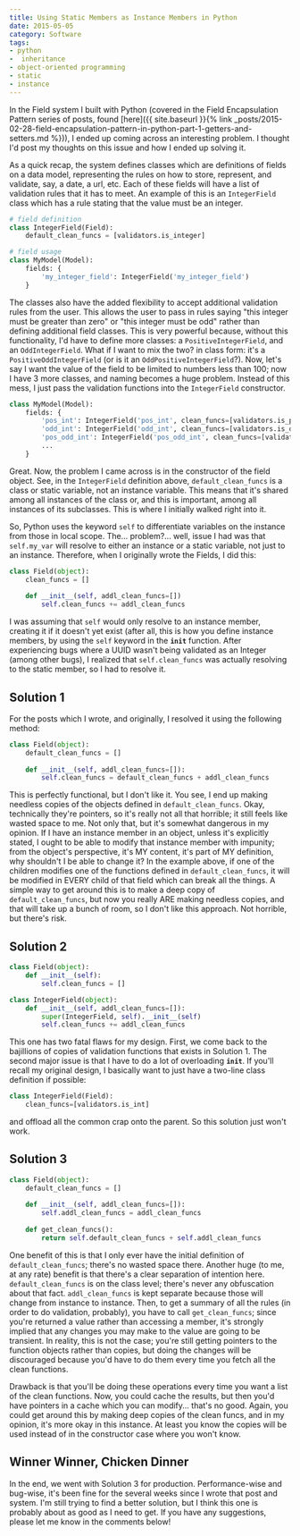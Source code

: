 ```yaml
---
title: Using Static Members as Instance Members in Python
date: 2015-05-05
category: Software
tags:
- python
-  inheritance
- object-oriented programming
- static
- instance
---
```


In the Field system I built with Python (covered in the Field Encapsulation Pattern series of posts, found
[here]({{ site.baseurl }}{% link _posts/2015-02-28-field-encapsulation-pattern-in-python-part-1-getters-and-setters.md %})), I ended up coming across an interesting problem. I thought I'd post my thoughts on this issue and
how I ended up solving it.

As a quick recap, the system defines classes which are definitions of fields on a data model, representing the rules on
how to store, represent, and validate, say, a date, a url, etc. Each of these fields will have a list of validation
rules that it has to meet. An example of this is an <code>IntegerField</code> class which has a rule stating that the value must be
an integer.

```python
# field definition
class IntegerField(Field):
    default_clean_funcs = [validators.is_integer]

# field usage
class MyModel(Model):
    fields: {
        'my_integer_field': IntegerField('my_integer_field')
    }
```

The classes also have the added flexibility to accept additional validation rules from the user. This allows the user to
pass in rules saying "this integer must be greater than zero" or "this integer must be odd" rather than defining
additional field classes. This is very powerful because, without this functionality, I'd have to define more classes:
a <code>PositiveIntegerField</code>, and an <code>OddIntegerField</code>. What if I want to mix the two? in class form: it's a
<code>PositiveOddIntegerField</code> (or is it an <code>OddPositiveIntegerField</code>?). Now, let's say I want the value of the field
to be limited to numbers less than 100; now I have 3 more classes, and naming becomes a huge problem. Instead of this
mess, I just pass the validation functions into the <code>IntegerField</code> constructor.

```python
class MyModel(Model):
    fields: {
        'pos_int': IntegerField('pos_int', clean_funcs=[validators.is_positive]),
        'odd_int': IntegerField('odd_int', clean_funcs=[validators.is_odd]),
        'pos_odd_int': IntegerField('pos_odd_int', clean_funcs=[validators.is_odd, validators.is_positive]),
        ...
    }
```
 
Great. Now, the problem I came across is in the constructor of the field object. See, in the <code>IntegerField</code> definition
above, <code>default_clean_funcs</code> is a class or static variable, not an instance variable. This means that it's shared
among all instances of the class or, and this is important, among all instances of its subclasses. This is where I
initially walked right into it.
    
So, Python uses the keyword <code>self</code> to differentiate variables on the instance from those in local scope. The...
problem?... well, issue I had was that <code>self.my_var</code> will resolve to either an instance or a static variable, not
just to an instance. Therefore, when I originally wrote the Fields, I did this:

```python
class Field(object):
    clean_funcs = []
    
    def __init__(self, addl_clean_funcs=[])
        self.clean_funcs += addl_clean_funcs
```
            
I was assuming that <code>self</code> would only resolve to an instance member, creating it if it doesn't
yet exist (after all, this is how you define instance members, by using the <code>self</code> keyword in the <code>__init__</code>
function. After experiencing bugs where a UUID wasn't being validated as an Integer (among other bugs), I realized that 
<code>self.clean_funcs</code> was actually resolving to the static member, so I had to resolve it.

## Solution 1
For the posts which I wrote, and originally, I resolved it using the following method:

```python
class Field(object):
    default_clean_funcs = []
    
    def __init__(self, addl_clean_funcs=[]):
        self.clean_funcs = default_clean_funcs + addl_clean_funcs
```
            
This is perfectly functional, but I don't like it. You see, I end up making needless copies of the objects defined in
<code>default_clean_funcs</code>. Okay, technically they're pointers, so it's really not all that horrible; it still feels like
wasted space to me. Not only that, but it's somewhat dangerous in my opinion. If I have an instance member in an object,
unless it's explicitly stated, I ought to be able to modify that instance member with impunity; from the object's
perspective, it's MY content, it's part of MY definition, why shouldn't I be able to change it? In the example above, if
one of the children modifies one of the functions defined in <code>default_clean_funcs</code>, it will be modified in EVERY
child of that field which can break all the things. A simple way to get around this is to make a deep copy of 
<code>default_clean_funcs</code>, but now you really ARE making needless copies, and that will take up a bunch of room, so I
don't like this approach. Not horrible, but there's risk.

## Solution 2
```python
class Field(object):
    def __init__(self):
        self.clean_funcs = []

class IntegerField(object):
    def __init__(self, addl_clean_funcs=[]):
        super(IntegerField, self).__init__(self)
        self.clean_funcs += addl_clean_funcs
```

This one has two fatal flaws for my design. First, we come back to the bajillions of copies of validation functions that
exists in Solution 1. The second major issue is that I have to do a lot of overloading <code>__init__</code>. If you'll recall
my original design, I basically want to just have a two-line class definition if possible:

```python
class IntegerField(Field):
    clean_funcs=[validators.is_int]
```
        
and offload all the common crap onto the parent. So this solution just won't work.

## Solution 3
```python
class Field(object):
    default_clean_funcs = []
    
    def __init__(self, addl_clean_funcs=[]):
        self.addl_clean_funcs = addl_clean_funcs
    
    def get_clean_funcs():
        return self.default_clean_funcs + self.addl_clean_funcs
```
            
One benefit of this is that I only ever have the initial definition of <code>default_clean_funcs</code>; there's no wasted
space there. Another huge (to me, at any rate) benefit is that there's a clear separation of intention here.
<code>default_clean_funcs</code> is on the class level; there's never any obfuscation about that fact. <code>addl_clean_funcs</code>
is kept separate because those will change from instance to instance. Then, to get a summary of all the rules (in order
to do validation, probably), you have to call <code>get_clean_funcs</code>; since you're returned a value rather than accessing
a member, it's strongly implied that any changes you may make to the value are going to be transient. In reality, this
is not the case; you're still getting pointers to the function objects rather than copies, but doing the changes will
be discouraged because you'd have to do them every time you fetch all the clean functions.

Drawback is that you'll be doing these operations every time you want a list of the clean functions. Now, you could cache
the results, but then you'd have pointers in a cache which you can modify... that's no good. Again, you could get around
this by making deep copies of the clean funcs, and in my opinion, it's more okay in this instance. At least you know the
copies will be used instead of in the constructor case where you won't know.

## Winner Winner, Chicken Dinner
In the end, we went with Solution 3 for production. Performance-wise and bug-wise, it's been fine for the several weeks
since I wrote that post and system. I'm still trying to find a better solution, but I think this one is probably about
as good as I need to get. If you have any suggestions, please let me know in the comments below!
    

